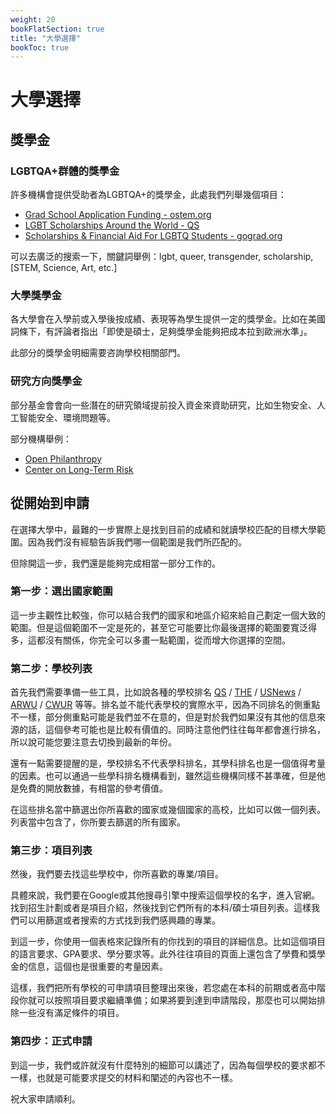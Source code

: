 ```yaml
---
weight: 20
bookFlatSection: true
title: "大學選擇"
bookToc: true
---
```


# 大學選擇

## 獎學金

### LGBTQA+群體的獎學金

許多機構會提供受助者為LGBTQA+的獎學金，此處我們列舉幾個項目：

- [Grad School Application Funding - ostem.org](https://www.ostem.org/page/grad-app-funding)
- [LGBT Scholarships Around the World - QS](https://www.topuniversities.com/student-info/scholarship-advice/lgbt-scholarships-around-world)
- [Scholarships & Financial Aid For LGBTQ Students - gograd.org](https://www.gograd.org/financial-aid/scholarships/lgbtq)

可以去廣泛的搜索一下，關鍵詞舉例：lgbt, queer, transgender, scholarship, [STEM, Science, Art, etc.]

### 大學獎學金

各大學會在入學前或入學後按成績、表現等為學生提供一定的獎學金。比如在美國詞條下，有評論者指出「即使是碩士，足夠獎學金能夠把成本拉到歐洲水準」。

此部分的獎學金明細需要咨詢學校相關部門。

### 研究方向獎學金

部分基金會會向一些潛在的研究領域提前投入資金來資助研究，比如生物安全、人工智能安全、環境問題等。

部分機構舉例：

- [Open Philanthropy](https://www.openphilanthropy.org/)
- [Center on Long-Term Risk](https://longtermrisk.org/)

## 從開始到申請

在選擇大學中，最難的一步實際上是找到目前的成績和就讀學校匹配的目標大學範圍。因為我們沒有經驗告訴我們哪一個範圍是我們所匹配的。

但除開這一步，我們還是能夠完成相當一部分工作的。

### 第一步：選出國家範圍

這一步主觀性比較強，你可以結合我們的國家和地區介紹來給自己劃定一個大致的範圍。但是這個範圍不一定是死的，甚至它可能要比你最後選擇的範圍要寬泛得多，這都沒有關係，你完全可以多畫一點範圍，從而增大你選擇的空間。

### 第二步：學校列表

首先我們需要準備一些工具，比如說各種的學校排名
[QS](https://www.topuniversities.com/university-rankings) / 
[THE](https://www.timeshighereducation.com/world-university-rankings) / 
[USNews](https://www.usnews.com/education/best-global-universities/rankings) / 
[ARWU](https://www.shanghairanking.cn/rankings/arwu/2022) / 
[CWUR](https://cwur.org/) 
等等。排名並不能代表學校的實際水平，因為不同排名的側重點不一樣，部分側重點可能是我們並不在意的，但是對於我們如果沒有其他的信息來源的話，這個參考可能也是比較有價值的。同時注意他們往往每年都會進行排名，所以說可能您要注意去切換到最新的年份。

還有一點需要提醒的是，學校排名不代表學科排名，其學科排名也是一個值得考量的因素。也可以通過一些學科排名機構看到，雖然這些機構同樣不甚準確，但是他是免費的開放數據，有相當的參考價值。

在這些排名當中篩選出你所喜歡的國家或幾個國家的高校，比如可以做一個列表。列表當中包含了，你所要去篩選的所有國家。

### 第三步：項目列表

然後，我們要去找這些學校中，你所喜歡的專業/項目。

具體來說，我們要在Google或其他搜尋引擎中搜索這個學校的名字，進入官網。找到招生計劃或者是項目介紹，然後找到它們所有的本科/碩士項目列表。這樣我們可以用篩選或者搜索的方式找到我們感興趣的專業。

到這一步，你使用一個表格來記錄所有的你找到的項目的詳細信息。比如這個項目的語言要求、GPA要求、學分要求等。此外往往項目的頁面上還包含了學費和獎學金的信息，這個也是很重要的考量因素。

這樣，我們把所有學校的可申請項目整理出來後，若您處在本科的前期或者高中階段你就可以按照項目要求繼續準備；如果將要到達到申請階段，那麼也可以開始排除一些沒有滿足條件的項目。

### 第四步：正式申請

到這一步，我們或許就沒有什麼特別的細節可以講述了，因為每個學校的要求都不一樣，也就是可能要求提交的材料和闡述的內容也不一樣。

祝大家申請順利。